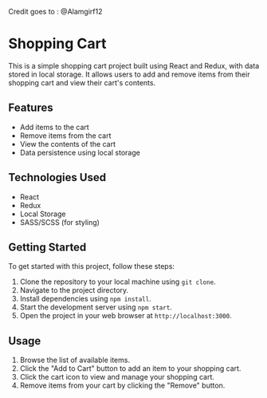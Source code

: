 Credit goes to : @Alamgirf12

# Shopping Cart

This is a simple shopping cart project built using React and Redux, with data stored in local storage. It allows users to add and remove items from their shopping cart and view their cart's contents.

## Features

- Add items to the cart
- Remove items from the cart
- View the contents of the cart
- Data persistence using local storage

## Technologies Used

- React
- Redux
- Local Storage
- SASS/SCSS (for styling)

## Getting Started

To get started with this project, follow these steps:

1. Clone the repository to your local machine using `git clone`.
2. Navigate to the project directory.
3. Install dependencies using `npm install`.
4. Start the development server using `npm start`.
5. Open the project in your web browser at `http://localhost:3000`.

## Usage

1. Browse the list of available items.
2. Click the "Add to Cart" button to add an item to your shopping cart.
3. Click the cart icon to view and manage your shopping cart.
4. Remove items from your cart by clicking the "Remove" button.
